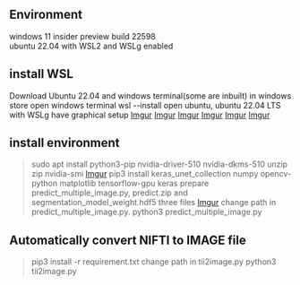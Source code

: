 
## Environment
windows 11 insider preview build 22598<br>
ubuntu 22.04 with WSL2 and WSLg enabled<br>

## install WSL
Download Ubuntu 22.04 and windows terminal(some are inbuilt) in windows store
open windows terminal
wsl --install
open ubuntu, ubuntu 22.04 LTS with WSLg have graphical setup
[Imgur](https://i.imgur.com/CLSfoHE.png)
[Imgur](https://i.imgur.com/jEDm2rt.png)
[Imgur](https://i.imgur.com/AtunTSC.png)
[Imgur](https://i.imgur.com/Vp0n0GO.png)
[Imgur](https://i.imgur.com/cUmou9t.png)
[Imgur](https://i.imgur.com/AE14hNH.png)

## install environment
>sudo apt install python3-pip nvidia-driver-510 nvidia-dkms-510 unzip zip
>nvidia-smi
[Imgur](https://i.imgur.com/urIU9Ty.png)
>pip3 install keras_unet_collection numpy opencv-python matplotlib tensorflow-gpu keras
prepare predict_multiple_image.py, predict.zip and segmentation_model_weight.hdf5 three files
[Imgur](https://i.imgur.com/1WMige0.png)
change path in predict_multiple_image.py.
>python3 predict_multiple_image.py

## Automatically convert NIFTI to IMAGE file
>pip3 install -r requirement.txt
change path in tii2image.py
>python3 tii2image.py
